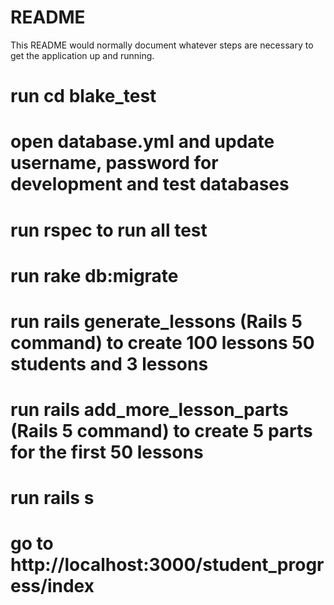 # README

This README would normally document whatever steps are necessary to get the
application up and running.

# run cd blake_test
# open database.yml and update username, password for development and test databases
# run rspec to run all test
# run rake db:migrate
# run rails generate_lessons (Rails 5 command) to create 100 lessons 50 students and 3 lessons
# run rails add_more_lesson_parts (Rails 5 command) to create 5 parts for the first 50 lessons
# run rails s
# go to http://localhost:3000/student_progress/index
